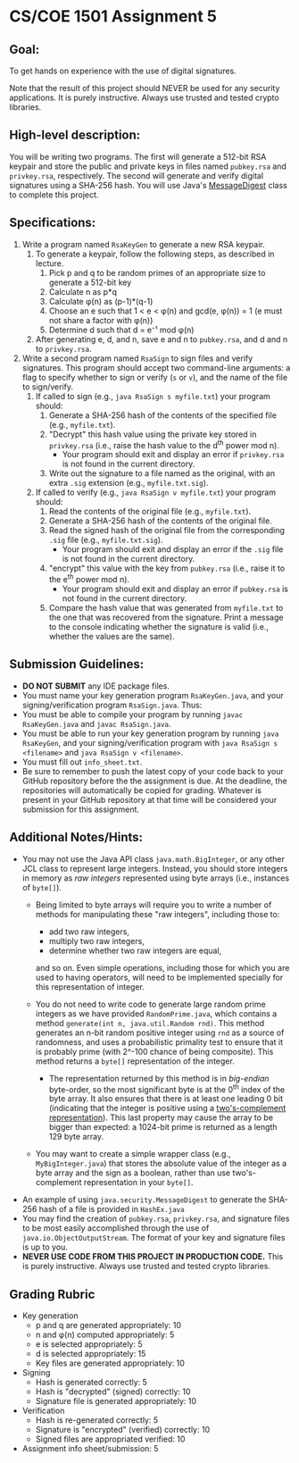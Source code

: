 # CS/COE 1501 Assignment 5

## Goal:

To get hands on experience with the use of digital signatures.

Note that the result of this project should NEVER be used for any security applications.  It is purely instructive.  Always use trusted and tested crypto libraries.

## High-level description:
You will be writing two programs.  The first will generate a 512-bit RSA keypair and store the public and private keys in files named `pubkey.rsa` and `privkey.rsa`, respectively.
The second will generate and verify digital signatures using a SHA-256 hash.  You will use Java's [MessageDigest](https://docs.oracle.com/javase/8/docs/api/java/security/MessageDigest.html) class to complete this project.

## Specifications:
1.  Write a program named `RsaKeyGen` to generate a new RSA keypair.
	1.  To generate a keypair, follow the following steps, as described in lecture.
		1.  Pick p and q to be random primes of an appropriate size to generate a 512-bit key
		1.  Calculate n as p*q
		1.  Calculate φ(n) as (p-1)*(q-1)
		1.  Choose an e such that 1 < e < φ(n) and gcd(e, φ(n)) = 1 (e must not share a factor with φ(n))
		1.  Determine d such that d = e⁻¹ mod φ(n)
	1.  After generating e, d, and n, save e and n to `pubkey.rsa`, and d and n to `privkey.rsa`.
1.  Write a second program named `RsaSign` to sign files and verify signatures.  This program should accept two command-line arguments: a flag to specify whether to sign or verify (`s` or `v`), and the name of the file to sign/verify.
	1.  If called to sign (e.g., `java RsaSign s myfile.txt`) your program should:
		1.  Generate a SHA-256 hash of the contents of the specified file (e.g., `myfile.txt`).
		1.  "Decrypt" this hash value using the private key stored in `privkey.rsa` (i.e., raise the hash value to the d<sup>th</sup> power mod n).
			*  Your program should exit and display an error if `privkey.rsa` is not found in the current directory.
		1.  Write out the signature to a file named as the original, with an extra `.sig` extension (e.g., `myfile.txt.sig`).
	1.  If called to verify (e.g., `java RsaSign v myfile.txt`) your program should:
		1.  Read the contents of the original file (e.g., `myfile.txt`).
		1.  Generate a SHA-256 hash of the contents of the original file.
		1.  Read the signed hash of the original file from the corresponding `.sig` file (e.g., `myfile.txt.sig`).
			*  Your program should exit and display an error if the `.sig` file is not found in the current directory.
		1.  "encrypt" this value with the key from `pubkey.rsa` (i.e., raise it to the e<sup>th</sup> power mod n).
			*  Your program should exit and display an error if `pubkey.rsa` is not found in the current directory.
		1.  Compare the hash value that was generated from `myfile.txt` to the one that was recovered from the signature. Print a message to the console indicating whether the signature is valid (i.e., whether the values are the same).

## Submission Guidelines:
*  **DO NOT SUBMIT** any IDE package files.
*  You must name your key generation program `RsaKeyGen.java`, and your signing/verification program `RsaSign.java`. Thus:
*  You must be able to compile your program by running `javac RsaKeyGen.java` and `javac RsaSign.java`.
*  You must be able to run your key generation program by running `java RsaKeyGen`, and your signing/verification program with `java RsaSign s <filename>` and `java RsaSign v <filename>`.
*  You must fill out `info_sheet.txt`.
*  Be sure to remember to push the latest copy of your code back to your GitHub repository before the the assignment is due.  At the deadline, the repositories will automatically be copied for grading.  Whatever is present in your GitHub repository at that time will be considered your submission for this assignment.

## Additional Notes/Hints:
*  You may not use the Java API class `java.math.BigInteger`, or any other JCL class to represent large integers. Instead, you should store integers in memory as _raw integers_ represented using byte arrays (i.e., instances of `byte[]`).
    * Being limited to byte arrays will require you to write a number of methods for manipulating these "raw integers", including those to:
        * add two raw integers,
        * multiply two raw integers,
        * determine whether two raw integers are equal,

        and so on. Even simple operations, including those for which you are used to having operators, will need to be implemented specially for this representation of integer.
    * You do not need to write code to generate large random prime integers as we have provided `RandomPrime.java`, which contains a method `generate(int n, java.util.Random rnd)`. This method generates an n-bit random positive integer using `rnd` as a source of randomness, and uses a probabilistic primality test to ensure that it is probably prime (with 2^-100 chance of being composite). This method returns a `byte[]` representation of the integer.
        * The representation returned by this method is in _big-endian_ byte-order, so the most significant byte is at the 0<sup>th</sup> index of the byte array. It also ensures that there is at least one leading 0 bit (indicating that the integer is positive using a [two's-complement representation](https://en.wikipedia.org/wiki/Two%27s_complement)). This last property may cause the array to be bigger than expected: a 1024-bit prime is returned as a length 129 byte array.
    * You may want to create a simple wrapper class (e.g., `MyBigInteger.java`) that stores the absolute value of the integer as a byte array and the sign as a boolean, rather than use two's-complement representation in your `byte[]`.
*  An example of using `java.security.MessageDigest` to generate the SHA-256 hash of a file is provided in `HashEx.java`
*  You may find the creation of `pubkey.rsa`, `privkey.rsa`, and signature files to be most easily accomplished through the use of `java.io.ObjectOutputStream`.  The format of your key and signature files is up to you.
*  **NEVER USE CODE FROM THIS PROJECT IN PRODUCTION CODE.**  This is purely instructive.  Always use trusted and tested crypto libraries.

## Grading Rubric
*  Key generation
	*  p and q are generated appropriately:  10
	*  n and φ(n) computed appropriately:  5
	*  e is selected appropriately:  5
	*  d is selected appropriately:  15
	*  Key files are generated appropriately:  10
*  Signing
	*  Hash is generated correctly:  5
	*  Hash is "decrypted" (signed) correctly:  10
	*  Signature file is generated appropriately:  10
*  Verification
	*  Hash is re-generated correctly:  5
	*  Signature is "encrypted" (verified) correctly:  10
	*  Signed files are appropriated verified:  10
*  Assignment info sheet/submission:  5
